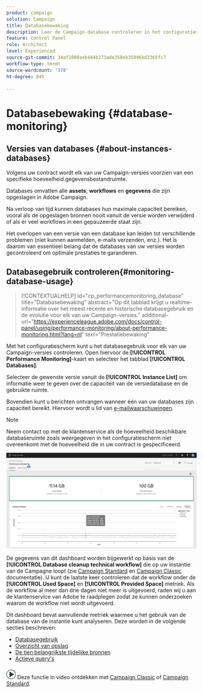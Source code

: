 ```yaml
---
product: campaign
solution: Campaign
title: Databasebewaking
description: Leer de Campaign-database controleren in het configuratiescherm
feature: Control Panel
role: Architect
level: Experienced
source-git-commit: 34af1000aeb444b273ade358eb35096bd3365fc7
workflow-type: tm+mt
source-wordcount: '378'
ht-degree: 84%

---
```


# Databasebewaking {#database-monitoring}

## Versies van databases {#about-instances-databases}

Volgens uw contract wordt elk van uw Campaign-versies voorzien van een specifieke hoeveelheid gegevensbestandruimte.

Databases omvatten alle **assets**, **workflows** en **gegevens** die zijn opgeslagen in Adobe Campaign.

Na verloop van tijd kunnen databases hun maximale capaciteit bereiken, vooral als de opgeslagen bronnen nooit vanuit de versie worden verwijderd of als er veel workflows in een gepauzeerde staat zijn.

Het overlopen van een versie van een database kan leiden tot verschillende problemen (niet kunnen aanmelden, e-mails verzenden, enz.). Het is daarom van essentieel belang dat de databases van uw versies worden gecontroleerd om optimale prestaties te garanderen.

## Databasegebruik controleren{#monitoring-database-usage}

>[!CONTEXTUALHELP]
>id="cp_performancemonitoring_database"
>title="Databasebewaking"
>abstract="Op dit tabblad krijgt u realtime-informatie over het meest recente en historische databasegebruik en de evolutie voor elk van uw Campaign-versies."
>additional-url="https://experienceleague.adobe.com/docs/control-panel/using/performance-monitoring/about-performance-monitoring.html?lang=nl" text="Prestatiebewaking"

Met het configuratiescherm kunt u het databasegebruik voor elk van uw Campaign-versies controleren. Open hiervoor de **[!UICONTROL Performance Monitoring]**-kaart en selecteer het tabblad **[!UICONTROL Databases]**.

Selecteer de gewenste versie vanuit de **[!UICONTROL Instance List]** om informatie weer te geven over de capaciteit van de versiedatabase en de gebruikte ruimte.

Bovendien kunt u berichten ontvangen wanneer één van uw databases zijn capaciteit bereikt. Hiervoor wordt u lid van [e-mailwaarschuwingen](../../performance-monitoring/using/email-alerting.md).

>[!NOTE]
>
>Neem contact op met de klantenservice als de hoeveelheid beschikbare databaseruimte zoals weergegeven in het configuratiescherm niet overeenkomt met de hoeveelheid die in uw contract is gespecificeerd.

![](assets/databases_dashboard.png)

De gegevens van dit dashboard worden bijgewerkt op basis van de **[!UICONTROL Database cleanup technical workflow]** die op uw instantie van de Campagne loopt (zie [Campaign Standard](https://experienceleague.adobe.com/docs/campaign-standard/using/administrating/application-settings/technical-workflows.html?lang=nl#list-of-technical-workflows) en [Campaign Classic](https://experienceleague.adobe.com/docs/campaign-classic/using/monitoring-campaign-classic/data-processing/database-cleanup-workflow.html?lang=nl) documentatie). U kunt de laatste keer controleren dat de workflow onder de **[!UICONTROL Used Space]** en **[!UICONTROL Provided Space]** metriek. Als de workflow al meer dan drie dagen niet meer is uitgevoerd, raden wij u aan de klantenservice van Adobe te raadplegen zodat ze kunnen onderzoeken waarom de workflow niet wordt uitgevoerd.

Dit dashboard bevat aanvullende metriek waarmee u het gebruik van de database van de instantie kunt analyseren. Deze worden in de volgende secties beschreven:

* [Databasegebruik](../../performance-monitoring/using/database-utilization.md)
* [Overzicht van opslag](../../performance-monitoring/using/database-storage-overview.md)
* [De tien belangrijkste tijdelijke bronnen](../../performance-monitoring/using/database-top-ten-resources.md)
* [Actieve query&#39;s](../../performance-monitoring/using/database-active-queries.md)

![](assets/do-not-localize/how-to-video.png) Deze functie in video ontdekken met [Campaign Classic](https://experienceleague.adobe.com/docs/campaign-classic-learn/control-panel/performance-monitoring/monitoring-databases.html?lang=nl) of [Campaign Standard](https://experienceleague.adobe.com/docs/campaign-standard-learn/control-panel/performance-monitoring/monitoring-databases.html?lang=nl).
